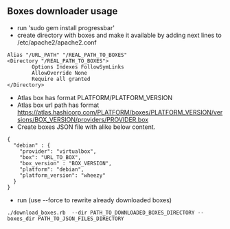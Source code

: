 ## Boxes downloader usage

* run 'sudo gem install progressbar'
* create directory with boxes and make it available by adding next lines to /etc/apache2/apache2.conf
```
Alias "/URL_PATH" "/REAL_PATH_TO_BOXES"
<Directory "/REAL_PATH_TO_BOXES">
        Options Indexes FollowSymLinks
        AllowOverride None
        Require all granted
</Directory>
```
* Atlas box has format PLATFORM/PLATFORM_VERSION
* Atlas box url path has format https://atlas.hashicorp.com/PLATFORM/boxes/PLATFORM_VERSION/versions/BOX_VERSION/providers/PROVIDER.box
* Сreate boxes JSON file with alike below content.
```
{
  "debian" : {
    "provider": "virtualbox",
    "box": "URL_TO_BOX", 
    "box_version" : "BOX_VERSION",
    "platform": "debian",
    "platform_version": "wheezy"
  }
}
```
* run (use --force to rewrite already downloaded boxes)
```
./download_boxes.rb  --dir PATH_TO_DOWNLOADED_BOXES_DIRECTORY --boxes_dir PATH_TO_JSON_FILES_DIRECTORY
```
